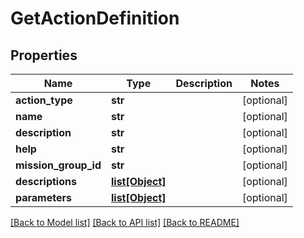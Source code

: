 # GetActionDefinition

## Properties
Name | Type | Description | Notes
------------ | ------------- | ------------- | -------------
**action_type** | **str** |  | [optional] 
**name** | **str** |  | [optional] 
**description** | **str** |  | [optional] 
**help** | **str** |  | [optional] 
**mission_group_id** | **str** |  | [optional] 
**descriptions** | [**list[Object]**](.md) |  | [optional] 
**parameters** | [**list[Object]**](.md) |  | [optional] 

[[Back to Model list]](../README.md#documentation-for-models) [[Back to API list]](../README.md#documentation-for-api-endpoints) [[Back to README]](../README.md)


